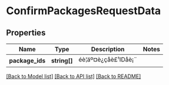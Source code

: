 # ConfirmPackagesRequestData

## Properties
Name | Type | Description | Notes
------------ | ------------- | ------------- | -------------
**package_ids** | **string[]** | éè¦äº¤è¿çåè£¹IDåè¡¨ | 

[[Back to Model list]](../README.md#documentation-for-models) [[Back to API list]](../README.md#documentation-for-api-endpoints) [[Back to README]](../README.md)


